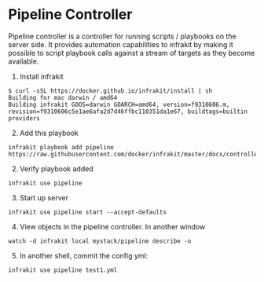 Pipeline Controller
=================

Pipeline controller is a controller for running scripts / playbooks on the server side.  It provides automation
capabilities to infrakit by making it possible to script playbook calls against a stream of targets as they become
available.

1. Install infrakit

```
$ curl -sSL https://docker.github.io/infrakit/install | sh
Building for mac darwin / amd64
Building infrakit GOOS=darwin GOARCH=amd64, version=f9310606.m, revision=f9310606c5e1ae6afa2d7d46ffbc110351da1e67, buildtags=builtin providers
```

2. Add this playbook
```
infrakit playbook add pipeline https://raw.githubusercontent.com/docker/infrakit/master/docs/controller/pipeline/playbook.yml
```

2. Verify playbook added
```
infrakit use pipeline
```

3. Start up server
```
infrakit use pipeline start --accept-defaults
```

4. View objects in the pipeline controller.  In another window

```
watch -d infrakit local mystack/pipeline describe -o
```

5. In another shell, commit the config yml:
```
infrakit use pipeline test1.yml
```
